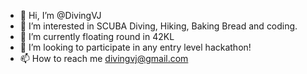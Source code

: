 - 👋 Hi, I’m @DivingVJ
- 👀 I’m interested in SCUBA Diving, Hiking, Baking Bread and coding.
- 🌱 I’m currently floating round in  42KL
- 💞️ I’m looking to participate in any entry level hackathon! 
- 📫 How to reach me divingvj@gmail.com

<!---
DivingVJ/DivingVJ is a ✨ special ✨ repository because its `README.md` (this file) appears on your GitHub profile.
You can click the Preview link to take a look at your changes.
--->
